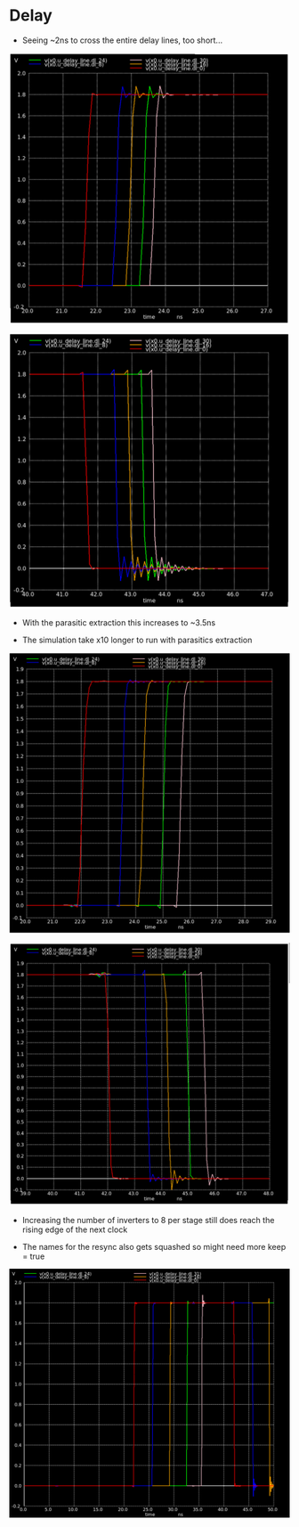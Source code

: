 
# Delay

- Seeing ~2ns to cross the entire delay lines, too short...

![](rise.png)

![](fall.png)


- With the parasitic extraction this increases to ~3.5ns 

- The simulation take x10 longer to run with parasitics extraction

![](parasitics_rise.png)

![](parasitics_fall.png)

- Increasing the number of inverters to 8 per stage still does 
  reach the rising edge of the next clock

- The names for the resync also gets squashed so might need more
  keep = true

![](8_inv_per_stage.png)



